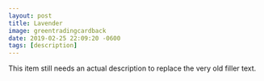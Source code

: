 ```yaml
---
layout: post
title: Lavender
image: greentradingcardback
date: 2019-02-25 22:09:20 -0600
tags: [description]
---
```


This item still needs an actual description to replace the very old filler text.
